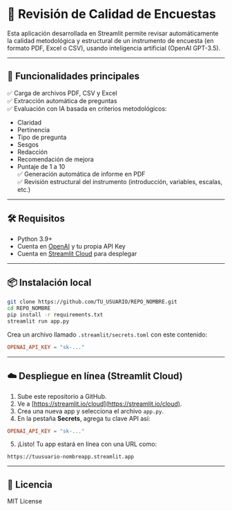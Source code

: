 # 🧪 Revisión de Calidad de Encuestas

Esta aplicación desarrollada en Streamlit permite revisar automáticamente la calidad metodológica y estructural de un instrumento de encuesta (en formato PDF, Excel o CSV), usando inteligencia artificial (OpenAI GPT-3.5).

---

## 🚀 Funcionalidades principales

✅ Carga de archivos PDF, CSV y Excel  
✅ Extracción automática de preguntas  
✅ Evaluación con IA basada en criterios metodológicos:  
- Claridad  
- Pertinencia  
- Tipo de pregunta  
- Sesgos  
- Redacción  
- Recomendación de mejora  
- Puntaje de 1 a 10  
✅ Generación automática de informe en PDF  
✅ Revisión estructural del instrumento (introducción, variables, escalas, etc.)

---

## 🛠 Requisitos

- Python 3.9+
- Cuenta en [OpenAI](https://platform.openai.com/) y tu propia API Key
- Cuenta en [Streamlit Cloud](https://streamlit.io/cloud) para desplegar

---

## 📦 Instalación local

```bash
git clone https://github.com/TU_USUARIO/REPO_NOMBRE.git
cd REPO_NOMBRE
pip install -r requirements.txt
streamlit run app.py
```

Crea un archivo llamado `.streamlit/secrets.toml` con este contenido:

```toml
OPENAI_API_KEY = "sk-..."
```

---

## ☁️ Despliegue en línea (Streamlit Cloud)

1. Sube este repositorio a GitHub.
2. Ve a [https://streamlit.io/cloud](https://streamlit.io/cloud).
3. Crea una nueva app y selecciona el archivo `app.py`.
4. En la pestaña **Secrets**, agrega tu clave API así:

```toml
OPENAI_API_KEY = "sk-..."
```

5. ¡Listo! Tu app estará en línea con una URL como:

```
https://tuusuario-nombreapp.streamlit.app
```

---

## 📄 Licencia

MIT License
